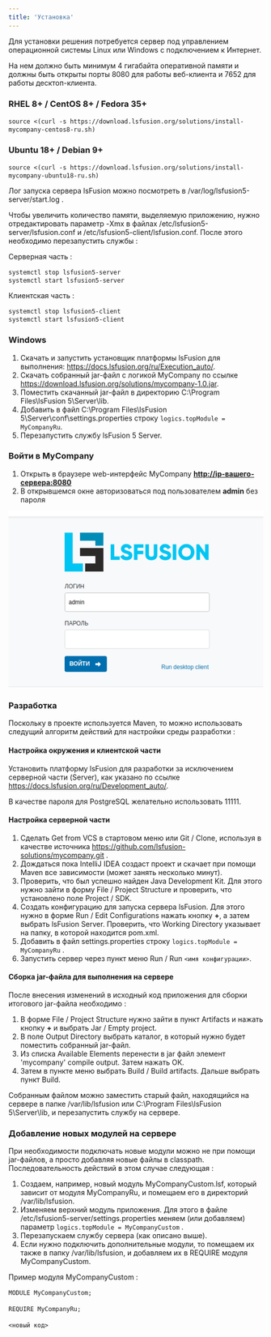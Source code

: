 ```yaml
---
title: 'Установка'
---
```


Для установки решения потребуется сервер под управлением операционной системы Linux или Windows с подключением к Интернет.

На нем должно быть минимум 4 гигабайта оперативной памяти и должны быть открыты порты 8080 для работы веб-клиента и 7652 для работы десктоп-клиента.

### RHEL 8+ / CentOS 8+ / Fedora 35+
```
source <(curl -s https://download.lsfusion.org/solutions/install-mycompany-centos8-ru.sh)
```

### Ubuntu 18+ / Debian 9+
```
source <(curl -s https://download.lsfusion.org/solutions/install-mycompany-ubuntu18-ru.sh)
```

Лог запуска сервера lsFusion можно посмотреть в /var/log/lsfusion5-server/start.log .

Чтобы увеличить количество памяти, выделяемую приложению, нужно отредактировать параметр -Xmx в файлах /etc/lsfusion5-server/lsfusion.conf и /etc/lsfusion5-client/lsfusion.conf. После этого необходимо перезапустить службы :

Серверная часть :
```
systemctl stop lsfusion5-server
systemctl start lsfusion5-server
```
Клиентская часть :
```
systemctl stop lsfusion5-client
systemctl start lsfusion5-client
```


### Windows

1. Скачать и запустить установщик платформы lsFusion для выполнения: https://docs.lsfusion.org/ru/Execution_auto/.
2. Скачать собранный jar-файл с логикой MyCompany по ссылке https://download.lsfusion.org/solutions/mycompany-1.0.jar.
3. Поместить скачанный jar-файл в директорию C:\Program Files\lsFusion 5\Server\lib.
4. Добавить в файл C:\Program Files\lsFusion 5\Server\conf\settings.properties строку `logics.topModule = MyCompanyRu`.
5. Перезапустить службу lsFusion 5 Server.

### Войти в MyCompany

1.  Открыть в браузере web-интерфейс MyCompany **[http://ip-вашего-сервера:8080](http://ip-вашего-сервера:8080)**
2.  В открывшемся окне авторизоваться под пользователем **admin** без пароля

![](images/Installation_1.png)

### Разработка

Поскольку в проекте используется Maven, то можно использовать следущий алгоритм действий для настройки среды разработки :

#### Настройка окружения и клиентской части

Установить платформу lsFusion для разработки за исключением серверной части (Server), как указано по ссылке https://docs.lsfusion.org/ru/Development_auto/.

В качестве пароля для PostgreSQL желательно использовать 11111. 

#### Настройка серверной части

1. Сделать Get from VCS в стартовом меню или Git / Clone, используя в качестве источника https://github.com/lsfusion-solutions/mycompany.git .
2. Дождаться пока IntelliJ IDEA создаст проект и скачает при помощи Maven все зависимости (может занять несколько минут).
3. Проверить, что был успешно найден Java Development Kit. Для этого нужно зайти в форму File / Project Structure и проверить, что установлено поле Project / SDK. 
4. Создать конфигурацию для запуска сервера lsFusion. Для этого нужно в форме Run / Edit Configurations нажать кнопку **+**, а затем выбрать lsFusion Server. Проверить, что Working Directory указывает на папку, в которой находится pom.xml.
5. Добавить в файл settings.properties строку `logics.topModule = MyCompanyRu` . 
6. Запустить сервер через пункт меню Run / Run `<имя конфигурации>`. 

#### Сборка jar-файла для выполнения на сервере

После внесения изменений в исходный код приложения для сборки итогового jar-файла необходимо :

1. В форме File / Project Structure нужно зайти в пункт Artifacts и нажать кнопку **+** и выбрать Jar / Empty project.
2. В поле Output Directory выбрать каталог, в который нужно будет поместить собранный jar-файл. 
3. Из списка Available Elements перенести в jar файл элемент 'mycompany' compile output. Затем нажать ОК.
4. Затем в пункте меню выбрать Build / Build artifacts. Дальше выбрать пункт Build.

Собранным файлом можно заместить старый файл, находящийся на сервере в папке /var/lib/lsfusion или C:\Program Files\lsFusion 5\Server\lib, и перезапустить службу на сервере.

### Добавление новых модулей на сервере

При необходимости подключать новые модули можно не при помощи jar-файлов, а просто добавляя новые файлы в classpath. Последовательность действий в этом случае следующая :

1. Создаем, например, новый модуль MyCompanyCustom.lsf, который зависит от модуля MyCompanyRu, и помещаем его в директорий /var/lib/lsfusion.
2. Изменяем верхний модуль приложения. Для этого в файле /etc/lsfusion5-server/settings.properties меняем (или добавляем) параметр  `logics.topModule = MyCompanyCustom` .
3. Перезапускаем службу сервера (как описано выше).
4. Если нужно подключить дополнительные модули, то помещаем их также в папку /var/lib/lsfusion, и добавляем их в REQUIRE модуля MyCompanyCustom.

Пример модуля MyCompanyCustom :

```
MODULE MyCompanyCustom;

REQUIRE MyCompanyRu;

<новый код>
```
